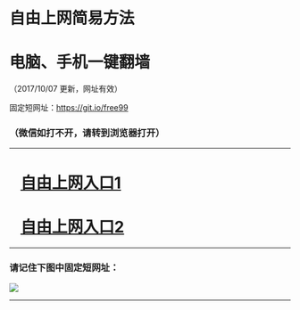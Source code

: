 ﻿# 自由上网简易方法

# 电脑、手机一键翻墙

（2017/10/07 更新，网址有效）

固定短网址：https://git.io/free99

### （微信如打不开，请转到浏览器打开）


***





# &nbsp;&nbsp; <a href="http://ft20087537.fwq-tz-1001.info/fwqtz01.html?t=100700130202 " target="_blank">自由上网入口1</a>
# &nbsp;&nbsp; <a href="http://ft1027430734.fwq-tz-1002.info/fwqtz02.html?t=1007001106 " target="_blank">自由上网入口2</a>
***

### 请记住下图中固定短网址：

<img src="https://s3-us-west-2.amazonaws.com/fwq-1001/yjfq-20170905okok.png" /> 


***


